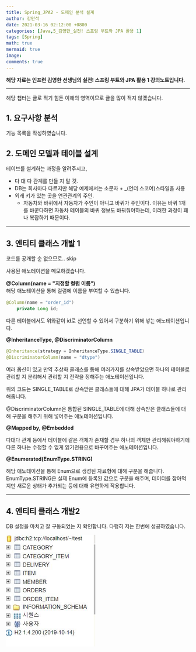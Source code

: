 ```yaml
---
title: Spring_JPA2 - 도메인 분석 설계
author: 강민석
date: 2021-03-16 02:12:00 +0800
categories: [Java,5_김영한_실전! 스프링 부트와 JPA 활용 1]
tags: [Spring]
math: true
mermaid: true
image: 
comments: true
---
```


**해당 자료는 인프런 김영한 선생님의 실전! 스프링 부트와 JPA 활용 1 강의노트입니다.**

-----  

해당 챕터는 글로 적기 힘든 이해의 영역이므로 글을 많이 적지 않겠습니다.


## **1. 요구사항 분석** ##

기능 목록을 작성하였습니다.

## **2. 도메인 모델과 테이블 설계** ##

테이브를 설계하는 과정을 알려주시고, 
- 다 대 다 관계를 만들 지 말 것.
- DB는 회사마다 다르지만 해당 예제에서는 소문자 + _(언더 스코어)스타일을 사용
- 외래 키가 있는 곳을 연관관계의 주인. 
    + 자동차와 바퀴에서 자동차가 주인이 아니고 바퀴가 주인이다. 이유는 바퀴 1개를 바꾼다하면 자동차 테이블의 바퀴 정보도 바꿔줘야하는데, 이러한 과정이 꽤나 복잡하기 때문이다.

-----

## **3. 엔티티 클래스 개발 1** ##

코드를 공개할 순 없으므로..
skip

사용된 애노테이션을 메모하겠습니다.

**@Column(name = "지정할 컬럼 이름")**  
해당 애노테이션을 통해 컬럼에 이름을 부여할 수 있습니다.
```java
@Column(name = "order_id")
    private Long id;
```
다른 테이블에서도 위와같이 id로 선언할 수 있어서 구분하기 위해 넣는 애노테이션입니다.


**@InheritanceType, @DiscriminatorColumn**

```java
@Inheritance(strategy = InheritanceType.SINGLE_TABLE)
@DiscriminatorColumn(name = "dtype")
```
여러 옵션이 있고 만약 추상화 클래스를 통해 여러가지를 상속받았으면 하나의 테이블로 관리할 지 분리해서 관리할 지 전략을 정해주는 애노테이션입니다.

위의 코드는 SINGLE_TABLE로 상속받은 클래스들에 대해 JPA가 테이블 하나로 관리해줍니다.

@DiscriminatorColumn은 통합된 SINGLE_TABLE에 대해 상속받은 클래스들에 대해 구분을 해주기 위해 넣어주는 애노테이션입니다.

**@Mapped by, @Embedded**

다대다 관계 등에서 테이블에 같은 객체가 존재할 경우 하나의 객체만 관리해줘야하기에 다른 하나는 수정할 수 없게 읽기전용으로 바꾸어주는 애노테이션입니다.

**@Enumerated(EnumType.STRING)**

해당 애노테이션을 통해 Enum으로 생성된 자료형에 대해 구분을 해줍니다.
EnumType.STRING은 실제 Enum에 등록된 값으로 구분을 해주며, 데이터를 잡아먹지만 새로운 상태가 추가되는 등에 대해 유연하게 작용합니다.

-----

## **4. 엔티티 클래스 개발2** ##

DB 설정을 마치고 잘 구동되었는 지 확인합니다.
다행히 저는 한번에 성공하였습니다.

![](/assets/img/sample/SpringJPA/C2/DB.JPG)  


